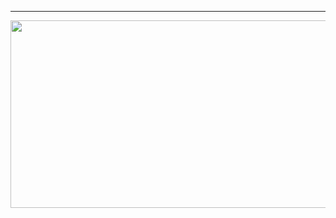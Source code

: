 
* * *

<a href="https://github.com/devxb/gitanimals">
<img
  src="https://render.gitanimals.org/farms/unifolio0"
  width="600"
  height="300"
/>
</a>
